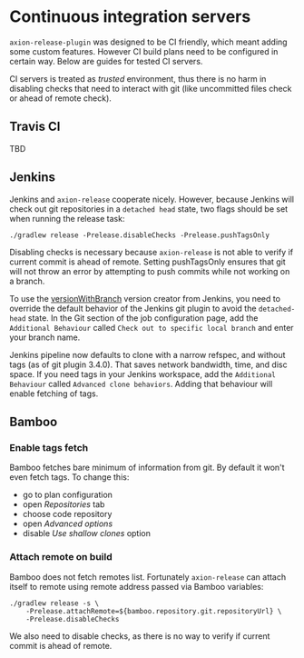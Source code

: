 # Continuous integration servers

`axion-release-plugin` was designed to be CI friendly, which meant
adding some custom features. However CI build plans need to be
configured in certain way. Below are guides for tested CI servers.

CI servers is treated as *trusted* environment, thus there is no harm in
disabling checks that need to interact with git (like uncommitted files
check or ahead of remote check).

## Travis CI

TBD

## Jenkins

Jenkins and `axion-release` cooperate nicely. However, because Jenkins
will check out git repositories in a `detached head` state, two flags
should be set when running the release task:

    ./gradlew release -Prelease.disableChecks -Prelease.pushTagsOnly

Disabling checks is necessary because `axion-release` is not able to
verify if current commit is ahead of remote. Setting pushTagsOnly
ensures that git will not throw an error by attempting to push commits
while not working on a branch.

To use the [versionWithBranch](version.md#versionwithbranch) version creator from Jenkins,
you need to override the default behavior of the Jenkins git plugin to
avoid the `detached-head` state. In the Git section of the job
configuration page, add the `Additional Behaviour` called `Check out
to specific local branch` and enter your branch name.

Jenkins pipeline now defaults to clone with a narrow refspec, and
without tags (as of git plugin 3.4.0). That saves network bandwidth,
time, and disc space. If you need tags in your Jenkins workspace, add
the `Additional Behaviour` called `Advanced clone behaviors`. Adding
that behaviour will enable fetching of tags.

## Bamboo

### Enable tags fetch

Bamboo fetches bare minimum of information from git. By default it
won't even fetch tags. To change this:

-   go to plan configuration
-   open *Repositories* tab
-   choose code repository
-   open *Advanced options*
-   disable *Use shallow clones* option

### Attach remote on build

Bamboo does not fetch remotes list. Fortunately `axion-release` can
attach itself to remote using remote address passed via Bamboo
variables:

    ./gradlew release -s \
        -Prelease.attachRemote=${bamboo.repository.git.repositoryUrl} \
        -Prelease.disableChecks

We also need to disable checks, as there is no way to verify if current
commit is ahead of remote.
